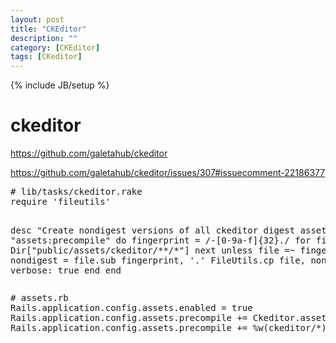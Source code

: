 ```yaml
---
layout: post
title: "CKEditor"
description: ""
category: [CKEditor] 
tags: [CKeditor]
---
```

{% include JB/setup %}

<h1 class="sectionedit1" id="ckeditor">ckeditor</h1>
<div class="level1">

<p>
<a href="https://github.com/galetahub/ckeditor" class="urlextern" title="https://github.com/galetahub/ckeditor"  rel="nofollow">https://github.com/galetahub/ckeditor</a><br/>

<a href="https://github.com/galetahub/ckeditor/issues/307#issuecomment-22186377" class="urlextern" title="https://github.com/galetahub/ckeditor/issues/307#issuecomment-22186377"  rel="nofollow">https://github.com/galetahub/ckeditor/issues/307#issuecomment-22186377</a><br/>

</p>
<pre class="code"># lib/tasks/ckeditor.rake
require &#039;fileutils&#039;

desc &quot;Create nondigest versions of all ckeditor digest assets&quot;
task &quot;assets:precompile&quot; do
  fingerprint = /\-[0-9a-f]{32}\./
  for file in Dir[&quot;public/assets/ckeditor/**/*&quot;]
    next unless file =~ fingerprint
    nondigest = file.sub fingerprint, &#039;.&#039;
    FileUtils.cp file, nondigest, verbose: true
  end
end</pre>
<pre class="code"># assets.rb
Rails.application.config.assets.enabled = true
Rails.application.config.assets.precompile += Ckeditor.assets
Rails.application.config.assets.precompile += %w(ckeditor/*)</pre>

</div>